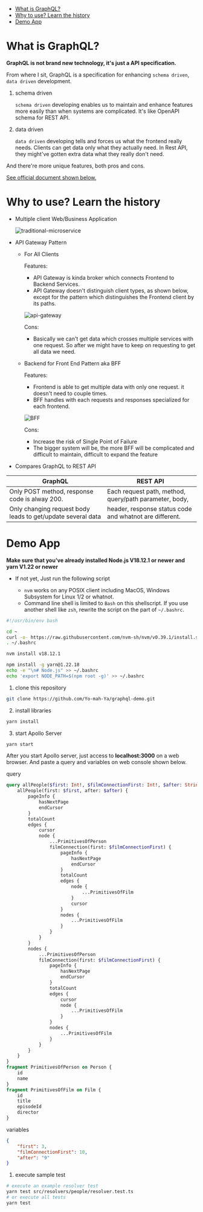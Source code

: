 - [What is GraphQL?](#what-is-graphql)
- [Why to use? Learn the history](#why-to-use-learn-the-history)
- [Demo App](#demo-app)

# What is GraphQL?

**GraphQL is not brand new technology, it's just a API specification.**

From where I sit, GraphQL is a specification for enhancing `schema driven`, `data driven` development.

1. schema driven

    `schema driven` developing enables us to maintain and enhance features more easily than when systems are complicated. It's like OpenAPI schema for REST API.

2. data driven

    `data driven` developing tells and forces us what the frontend really needs. Clients can get data only what they actually need. In Rest API, they might've gotten extra data what they really don't need.

And there're more unique features, both pros and cons.

[See official document shown below.](https://graphql.org/learn/)

# Why to use? Learn the history

-   Multiple client Web/Business Application

    ![traditional-microservice](docs/microservice.drawio.svg)

-   API Gateway Pattern

    -   For All Clients

        Features:

        -   API Gateway is kinda broker which connects Frontend to Backend Services.
        -   API Gateway doesn't distinguish client types, as shown below, except for the pattern which distinguishes the Frontend client by its paths.

        ![api-gateway](docs/api-gateway-for-all-clients.drawio.svg)

        Cons:

        -   Basically we can't get data which crosses multiple services with one request. So after we might have to keep on requesting to get all data we need.

    -   Backend for Front End Pattern aka BFF

        Features:

        -   Frontend is able to get multiple data with only one request. it doesn't need to couple times.
        -   BFF handles with each requests and responses specialized for each frontend.

        ![BFF](docs/bff.drawio.svg)

        Cons:

        -   Increase the risk of Single Point of Failure
        -   The bigger system will be, the more BFF will be complicated and difficult to maintain, difficult to expand the feature

-   Compares GraphQL to REST API

| GraphQL                                                     | REST API                                                |
| ----------------------------------------------------------- | ------------------------------------------------------- |
| Only POST method, response code is alway 200.               | Each request path, method, query/path parameter, body,  |
| Only changing request body leads to get/update several data | header, response status code and whatnot are different. |

# Demo App

**Make sure that you've already installed Node.js V18.12.1 or newer and yarn V1.22 or newer**

-   If not yet, Just run the following script

    -   `nvm` works on any POSIX client including MacOS, Windows Subsystem for Linux 1/2 or whatnot.
    -   Command line shell is limited to `Bash` on this shellscript. If you use another shell like `zsh`, rewrite the script on the part of `~/.bashrc`.

```bash
#!/usr/bin/env bash

cd ~
curl -o- https://raw.githubusercontent.com/nvm-sh/nvm/v0.39.1/install.sh | bash
. ~/.bashrc

nvm install v18.12.1

npm install -g yarn@1.22.18
echo -e "\n# Node.js" >> ~/.bashrc
echo 'export NODE_PATH=$(npm root -g)' >> ~/.bashrc
```

1. clone this repository

```sh
git clone https://github.com/Yo-mah-Ya/graphql-demo.git
```

2. install libraries

```sh
yarn install
```

3. start Apollo Server

```sh
yarn start
```

After you start Apollo server, just access to **localhost:3000** on a web browser.
And paste a query and variables on web console shown below.

query

```graphql
query allPeople($first: Int!, $filmConnectionFirst: Int!, $after: String) {
    allPeople(first: $first, after: $after) {
        pageInfo {
            hasNextPage
            endCursor
        }
        totalCount
        edges {
            cursor
            node {
                ...PrimitivesOfPerson
                filmConnection(first: $filmConnectionFirst) {
                    pageInfo {
                        hasNextPage
                        endCursor
                    }
                    totalCount
                    edges {
                        node {
                            ...PrimitivesOfFilm
                        }
                        cursor
                    }
                    nodes {
                        ...PrimitivesOfFilm
                    }
                }
            }
        }
        nodes {
            ...PrimitivesOfPerson
            filmConnection(first: $filmConnectionFirst) {
                pageInfo {
                    hasNextPage
                    endCursor
                }
                totalCount
                edges {
                    cursor
                    node {
                        ...PrimitivesOfFilm
                    }
                }
                nodes {
                    ...PrimitivesOfFilm
                }
            }
        }
    }
}
fragment PrimitivesOfPerson on Person {
    id
    name
}
fragment PrimitivesOfFilm on Film {
    id
    title
    episodeId
    director
}
```

variables

```json
{
    "first": 3,
    "filmConnectionFirst": 10,
    "after": "9"
}
```

1. execute sample test

```sh
# execute an example resolver test
yarn test src/resolvers/people/resolver.test.ts
# or execute all tests
yarn test
```
